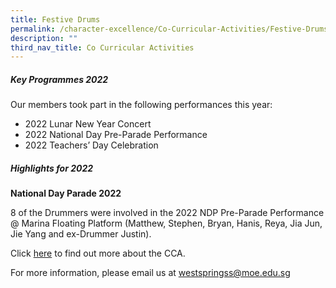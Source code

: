 ```yaml
---
title: Festive Drums
permalink: /character-excellence/Co-Curricular-Activities/Festive-Drums/
description: ""
third_nav_title: Co Curricular Activities
---
```

##### Key Programmes 2022

Our members took part in the following performances this year:

* 2022 Lunar New Year Concert 
* 2022 National Day Pre-Parade Performance
* 2022 Teachers’ Day Celebration

##### Highlights for 2022

**National Day Parade 2022**

8 of the Drummers were involved in the 2022 NDP Pre-Parade Performance @ Marina Floating Platform (Matthew, Stephen, Bryan, Hanis, Reya, Jia Jun, Jie Yang and ex-Drummer Justin).

Click <a href="https://youtu.be/78tdSGXCGSw" target="_blank">here</a> to find out more about the CCA.

For more information, please email us at [westspringss@moe.edu.sg](westspringss@moe.edu.sg)
